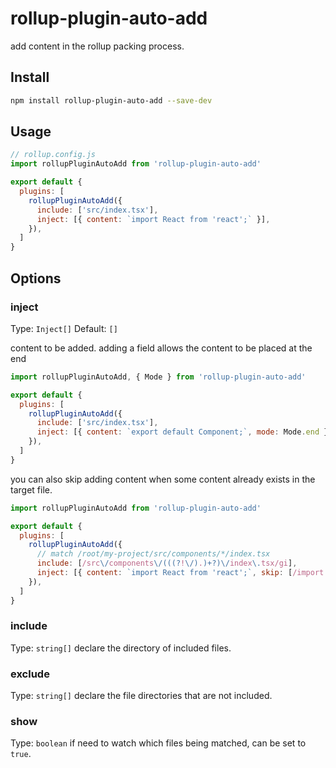 # rollup-plugin-auto-add

add content in the rollup packing process.

## Install

```bash
npm install rollup-plugin-auto-add --save-dev
```

## Usage

```js
// rollup.config.js
import rollupPluginAutoAdd from 'rollup-plugin-auto-add'

export default {
  plugins: [
    rollupPluginAutoAdd({
      include: ['src/index.tsx'],
      inject: [{ content: `import React from 'react';` }],
    }),
  ]
}
```

## Options

### inject

Type: `Inject[]`
Default: `[]`

content to be added.
adding a field allows the content to be placed at the end

```js
import rollupPluginAutoAdd, { Mode } from 'rollup-plugin-auto-add'

export default {
  plugins: [
    rollupPluginAutoAdd({
      include: ['src/index.tsx'],
      inject: [{ content: `export default Component;`, mode: Mode.end }],
    }),
  ]
}
```

you can also skip adding content when some content already exists in the target file.

```js
import rollupPluginAutoAdd from 'rollup-plugin-auto-add'

export default {
  plugins: [
    rollupPluginAutoAdd({
      // match /root/my-project/src/components/*/index.tsx
      include: [/src\/components\/(((?!\/).)+?)\/index\.tsx/gi],
      inject: [{ content: `import React from 'react';`, skip: [/import.*React.*'react';/g] }],
    }),
  ]
}
```

### include

Type: `string[]`
declare the directory of included files.

### exclude

Type: `string[]`
declare the file directories that are not included.

### show

Type: `boolean`
if need to watch which files being matched, can be set to `true`.
